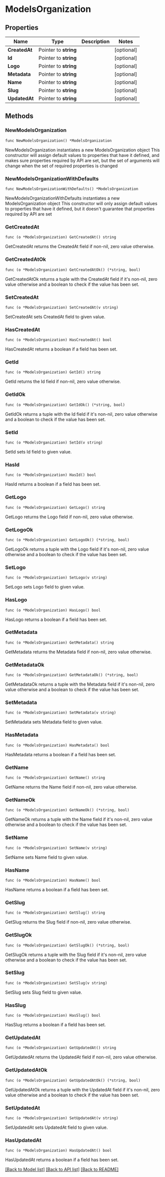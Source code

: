 # ModelsOrganization

## Properties

Name | Type | Description | Notes
------------ | ------------- | ------------- | -------------
**CreatedAt** | Pointer to **string** |  | [optional] 
**Id** | Pointer to **string** |  | [optional] 
**Logo** | Pointer to **string** |  | [optional] 
**Metadata** | Pointer to **string** |  | [optional] 
**Name** | Pointer to **string** |  | [optional] 
**Slug** | Pointer to **string** |  | [optional] 
**UpdatedAt** | Pointer to **string** |  | [optional] 

## Methods

### NewModelsOrganization

`func NewModelsOrganization() *ModelsOrganization`

NewModelsOrganization instantiates a new ModelsOrganization object
This constructor will assign default values to properties that have it defined,
and makes sure properties required by API are set, but the set of arguments
will change when the set of required properties is changed

### NewModelsOrganizationWithDefaults

`func NewModelsOrganizationWithDefaults() *ModelsOrganization`

NewModelsOrganizationWithDefaults instantiates a new ModelsOrganization object
This constructor will only assign default values to properties that have it defined,
but it doesn't guarantee that properties required by API are set

### GetCreatedAt

`func (o *ModelsOrganization) GetCreatedAt() string`

GetCreatedAt returns the CreatedAt field if non-nil, zero value otherwise.

### GetCreatedAtOk

`func (o *ModelsOrganization) GetCreatedAtOk() (*string, bool)`

GetCreatedAtOk returns a tuple with the CreatedAt field if it's non-nil, zero value otherwise
and a boolean to check if the value has been set.

### SetCreatedAt

`func (o *ModelsOrganization) SetCreatedAt(v string)`

SetCreatedAt sets CreatedAt field to given value.

### HasCreatedAt

`func (o *ModelsOrganization) HasCreatedAt() bool`

HasCreatedAt returns a boolean if a field has been set.

### GetId

`func (o *ModelsOrganization) GetId() string`

GetId returns the Id field if non-nil, zero value otherwise.

### GetIdOk

`func (o *ModelsOrganization) GetIdOk() (*string, bool)`

GetIdOk returns a tuple with the Id field if it's non-nil, zero value otherwise
and a boolean to check if the value has been set.

### SetId

`func (o *ModelsOrganization) SetId(v string)`

SetId sets Id field to given value.

### HasId

`func (o *ModelsOrganization) HasId() bool`

HasId returns a boolean if a field has been set.

### GetLogo

`func (o *ModelsOrganization) GetLogo() string`

GetLogo returns the Logo field if non-nil, zero value otherwise.

### GetLogoOk

`func (o *ModelsOrganization) GetLogoOk() (*string, bool)`

GetLogoOk returns a tuple with the Logo field if it's non-nil, zero value otherwise
and a boolean to check if the value has been set.

### SetLogo

`func (o *ModelsOrganization) SetLogo(v string)`

SetLogo sets Logo field to given value.

### HasLogo

`func (o *ModelsOrganization) HasLogo() bool`

HasLogo returns a boolean if a field has been set.

### GetMetadata

`func (o *ModelsOrganization) GetMetadata() string`

GetMetadata returns the Metadata field if non-nil, zero value otherwise.

### GetMetadataOk

`func (o *ModelsOrganization) GetMetadataOk() (*string, bool)`

GetMetadataOk returns a tuple with the Metadata field if it's non-nil, zero value otherwise
and a boolean to check if the value has been set.

### SetMetadata

`func (o *ModelsOrganization) SetMetadata(v string)`

SetMetadata sets Metadata field to given value.

### HasMetadata

`func (o *ModelsOrganization) HasMetadata() bool`

HasMetadata returns a boolean if a field has been set.

### GetName

`func (o *ModelsOrganization) GetName() string`

GetName returns the Name field if non-nil, zero value otherwise.

### GetNameOk

`func (o *ModelsOrganization) GetNameOk() (*string, bool)`

GetNameOk returns a tuple with the Name field if it's non-nil, zero value otherwise
and a boolean to check if the value has been set.

### SetName

`func (o *ModelsOrganization) SetName(v string)`

SetName sets Name field to given value.

### HasName

`func (o *ModelsOrganization) HasName() bool`

HasName returns a boolean if a field has been set.

### GetSlug

`func (o *ModelsOrganization) GetSlug() string`

GetSlug returns the Slug field if non-nil, zero value otherwise.

### GetSlugOk

`func (o *ModelsOrganization) GetSlugOk() (*string, bool)`

GetSlugOk returns a tuple with the Slug field if it's non-nil, zero value otherwise
and a boolean to check if the value has been set.

### SetSlug

`func (o *ModelsOrganization) SetSlug(v string)`

SetSlug sets Slug field to given value.

### HasSlug

`func (o *ModelsOrganization) HasSlug() bool`

HasSlug returns a boolean if a field has been set.

### GetUpdatedAt

`func (o *ModelsOrganization) GetUpdatedAt() string`

GetUpdatedAt returns the UpdatedAt field if non-nil, zero value otherwise.

### GetUpdatedAtOk

`func (o *ModelsOrganization) GetUpdatedAtOk() (*string, bool)`

GetUpdatedAtOk returns a tuple with the UpdatedAt field if it's non-nil, zero value otherwise
and a boolean to check if the value has been set.

### SetUpdatedAt

`func (o *ModelsOrganization) SetUpdatedAt(v string)`

SetUpdatedAt sets UpdatedAt field to given value.

### HasUpdatedAt

`func (o *ModelsOrganization) HasUpdatedAt() bool`

HasUpdatedAt returns a boolean if a field has been set.


[[Back to Model list]](../README.md#documentation-for-models) [[Back to API list]](../README.md#documentation-for-api-endpoints) [[Back to README]](../README.md)


